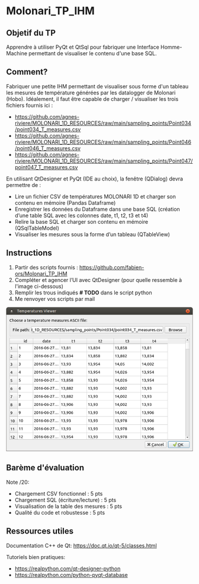 # Molonari_TP_IHM

## Objetif du TP
Apprendre à utiliser PyQt et QtSql pour fabriquer une Interface Homme-Machine permettant de visualiser le contenu d'une base SQL.

## Comment?
Fabriquer une petite IHM permettant de visualiser sous forme d'un tableau les mesures de température générées par les datalogger de Molonari (Hobo).
Idéalement, il faut être capable de charger / visualiser les trois fichiers fournis ici :
* https://github.com/agnes-riviere/MOLONARI_1D_RESOURCES/raw/main/sampling_points/Point034/point034_T_measures.csv
* https://github.com/agnes-riviere/MOLONARI_1D_RESOURCES/raw/main/sampling_points/Point046/point046_T_measures.csv
* https://github.com/agnes-riviere/MOLONARI_1D_RESOURCES/raw/main/sampling_points/Point047/point047_T_measures.csv

En utilisant QtDesigner et PyQt (IDE au choix), la fenêtre (QDialog) devra permettre de :
* Lire un fichier CSV de températures MOLONARI 1D et charger son contenu en mémoire (Pandas Dataframe)
* Enregistrer les données du Dataframe dans une base SQL (création d’une table SQL avec les colonnes date, t1, t2, t3 et t4)
* Relire la base SQL et charger son contenu en mémoire (QSqlTableModel)
* Visualiser les mesures sous la forme d’un tableau (QTableView)

## Instructions
1. Partir des scripts fournis : https://github.com/fabien-ors/Molonari_TP_IHM
2. Compléter et agencer l’UI avec QtDesigner (pour quelle ressemble à l'image ci-dessous)
3. Remplir les trous indiqués **# TODO** dans le script python
4. Me renvoyer vos scripts par mail

![Screenshot](screenshot.png)

## Barème d'évaluation
Note /20:
* Chargement CSV fonctionnel : 5 pts 
* Chargement SQL (écriture/lecture) : 5 pts
* Visualisation de la table des mesures : 5 pts
* Qualité du code et robustesse : 5 pts

## Ressources utiles
Documentation C++ de Qt: https://doc.qt.io/qt-5/classes.html

Tutoriels bien pratiques:
* https://realpython.com/qt-designer-python
* https://realpython.com/python-pyqt-database

